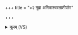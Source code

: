 +++
title = "०२ मूढा अमित्राश्चरताशीर्षाण"

+++
<details><summary>मूलम् (VS)</summary>

मू॒ढा अ॒मित्रा॑श्चरताशी॒र्षाण॑ इ॒वाह॑यः।  
तेषां॑ वो अ॒ग्निमू॑ढाना॒मिन्द्रो॑ हन्तु॒ वरं॑वरम् ॥
</details>